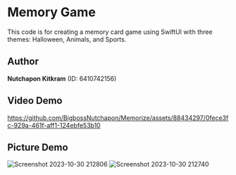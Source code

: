 # Memory Game
This code is for creating a memory card game using SwiftUI with three themes: Halloween, Animals, and Sports. 

## Author
  **Nutchapon Kitkram** (ID: 6410742156)

## Video Demo
https://github.com/BigbossNutchapon/Memorize/assets/88434297/0fece3fc-929a-461f-aff1-124ebfe53b10

## Picture Demo
![Screenshot 2023-10-30 212806](https://github.com/BigbossNutchapon/Memorize/assets/88434297/037e0104-505b-4001-96fd-fcdb63695336)
![Screenshot 2023-10-30 212740](https://github.com/BigbossNutchapon/Memorize/assets/88434297/30d4f0fa-1953-4cf3-ade8-3dd4d34df03c)
